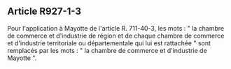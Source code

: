 Article R927-1-3
----
Pour l'application à Mayotte de l'article R. 711-40-3, les mots : " la chambre
de commerce et d'industrie de région et de chaque chambre de commerce et
d'industrie territoriale ou départementale qui lui est rattachée " sont
remplacés par les mots : " la chambre de commerce et d'industrie de Mayotte ".

